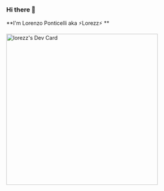 ### Hi there 👋

**I'm Lorenzo Ponticelli aka ⚡Lorezz⚡ **

<a href="https://app.daily.dev/lorezz"><img src="https://api.daily.dev/devcards/18cba9cc657e418591eccde0ead4a007.png?r=0q7" width="400" alt="lorezz's Dev Card"/></a>
